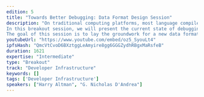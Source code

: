 ```yaml
---
edition: 5
title: "Towards Better Debugging: Data Format Design Session"
description: "On traditional computing platforms, most language compilers output debug information to enable debuggers to decode a program's operation and to enable the user to make sense of their code through hands-on inspection. With smart contract languages, however, this is not yet possible. Existing debugging data formats don't support Ethereum's computing paradigm, leaving debuggers to guess at compiler behavior in hopes of understanding how compiled bytecode reflects user-written source.
In this breakout session, we will present the current state of debugging support on Ethereum, an overview of how debugging support exists on traditional computing platforms, and what the disconnects are that make this more difficult for Ethereum. From there, we seek to discuss how to overcome these limitations and how we can make smart contract debugging better.
The goal of this session is to lay the groundwork for a new data format, including its high-level design and a clear understanding of the path forward for this effort."
youtubeUrl: "https://www.youtube.com/embed/oz5_SyouLt4"
ipfsHash: "QmcVtCvoD6BXztggLeAmyire8gg6GGGZydhRBgxMaRsfeB"
duration: 1621
expertise: "Intermediate"
type: "Breakout"
track: "Developer Infrastructure"
keywords: []
tags: ['Developer Infrastructure']
speakers: ["Harry Altman", "G. Nicholas D'Andrea"]
---
```

